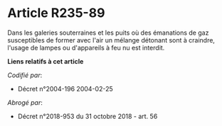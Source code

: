 # Article R235-89

Dans les galeries souterraines et les puits où des émanations de gaz susceptibles de former avec l'air un mélange détonant
sont à craindre, l'usage de lampes ou d'appareils à feu nu est interdit.

**Liens relatifs à cet article**

_Codifié par_:

  - Décret n°2004-196 2004-02-25

_Abrogé par_:

  - Décret n°2018-953 du 31 octobre 2018 - art. 56
